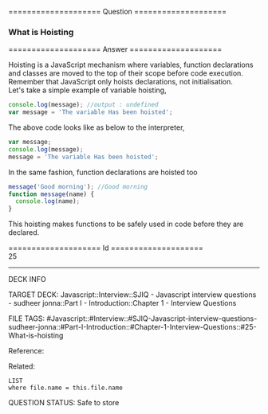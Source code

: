==================== Question ====================  

### What is Hoisting  

==================== Answer ====================  

Hoisting is a JavaScript mechanism where variables, function declarations and
classes are moved to the top of their scope before code execution. Remember that
JavaScript only hoists declarations, not initialisation.  
Let's take a simple example of variable hoisting,

```javascript
console.log(message); //output : undefined
var message = 'The variable Has been hoisted';
```

The above code looks like as below to the interpreter,

```javascript
var message;
console.log(message);
message = 'The variable Has been hoisted';
```

In the same fashion, function declarations are hoisted too

```javascript
message('Good morning'); //Good morning
function message(name) {
  console.log(name);
}
```

This hoisting makes functions to be safely used in code before they are
declared.

==================== Id ====================  
25

---

DECK INFO

TARGET DECK: Javascript::Interview::SJIQ - Javascript interview questions - sudheer jonna::Part I - Introduction::Chapter 1 - Interview Questions

FILE TAGS: #Javascript::#Interview::#SJIQ-Javascript-interview-questions-sudheer-jonna::#Part-I-Introduction::#Chapter-1-Interview-Questions::#25-What-is-hoisting

Reference:

Related:

```dataview
LIST
where file.name = this.file.name
```

QUESTION STATUS: Safe to store
